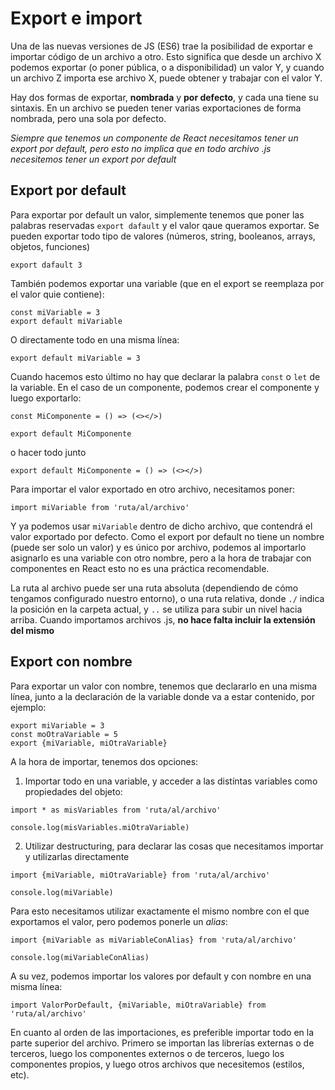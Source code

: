 # Export e import

Una de las nuevas versiones de JS (ES6) trae la posibilidad de exportar e importar código de un archivo a otro. Esto significa que desde un archivo X podemos exportar (o poner pública, o a disponibilidad) un valor Y, y cuando un archivo Z importa ese archivo X, puede obtener y trabajar con el valor Y.

Hay dos formas de exportar, **nombrada** y **por defecto**, y cada una tiene su sintaxis. En un archivo se pueden tener varias exportaciones de forma nombrada, pero una sola por defecto.

*Siempre que tenemos un componente de React necesitamos tener un export por default, pero esto no implica que en todo archivo .js necesitemos tener un export por default*

## Export por default

Para exportar por default un valor, simplemente tenemos que poner las palabras reservadas `export dafault` y el valor qaue queramos exportar. Se pueden exportar todo tipo de valores (números, string, booleanos, arrays, objetos, funciones)

```
export dafault 3
```

También podemos exportar una variable (que en el export se reemplaza por el valor quie contiene):

```
const miVariable = 3
export default miVariable
```

O directamente todo en una misma línea:

```
export default miVariable = 3
```

Cuando hacemos esto último no hay que declarar la palabra `const` o `let` de la variable. En el caso de un componente, podemos crear el componente y luego exportarlo:

```
const MiComponente = () => (<></>)

export default MiComponente
```

o hacer todo junto

```
export default MiComponente = () => (<></>)
```

Para importar el valor exportado en otro archivo, necesitamos poner:

```
import miVariable from 'ruta/al/archivo'
```

Y ya podemos usar `miVariable` dentro de dicho archivo, que contendrá el valor exportado por defecto. Como el export por default no tiene un nombre (puede ser solo un valor) y es único por archivo, podemos al importarlo asignarlo es una variable con otro nombre, pero a la hora de trabajar con componentes en React esto no es una práctica recomendable.

La ruta al archivo puede ser una ruta absoluta (dependiendo de cómo tengamos configurado nuestro entorno), o una ruta relativa, donde `./` indica la posición en la carpeta actual, y `..` se utiliza para subir un nivel hacia arriba. Cuando importamos archivos .js, **no hace falta incluir la extensión del mismo**

## Export con nombre

Para exportar un valor con nombre, tenemos que declararlo en una misma línea, junto a la declaración de la variable donde va a estar contenido, por ejemplo:

```
export miVariable = 3
const moOtraVariable = 5
export {miVariable, miOtraVariable}
```

A la hora de importar, tenemos dos opciones:

1. Importar todo en una variable, y acceder a las distíntas variables como propiedades del objeto:

```
import * as misVariables from 'ruta/al/archivo'

console.log(misVariables.miOtraVariable)
```

2. Utilizar destructuring, para declarar las cosas que necesitamos importar y utilizarlas directamente

```
import {miVariable, miOtraVariable} from 'ruta/al/archivo'

console.log(miVariable)
```

Para esto necesitamos utilizar exactamente el mismo nombre con el que exportamos el valor, pero podemos ponerle un *alias*:

```
import {miVariable as miVariableConAlias} from 'ruta/al/archivo'

console.log(miVariableConAlias)
```

A su vez, podemos importar los valores por default y con nombre en una misma línea:

```
import ValorPorDefault, {miVariable, miOtraVariable} from 'ruta/al/archivo'
```

En cuanto al orden de las importaciones, es preferible importar todo en la parte superior del archivo. Primero se importan las librerías externas o de terceros, luego los componentes externos o de terceros, luego los componentes propios, y luego otros archivos que necesitemos (estilos, etc).
